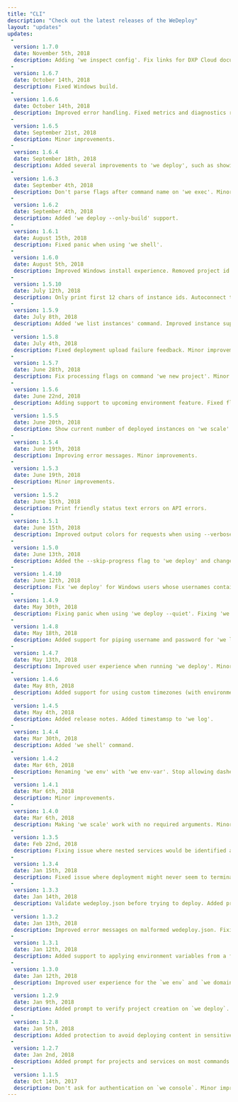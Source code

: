 ```yaml
---
title: "CLI"
description: "Check out the latest releases of the WeDeploy"
layout: "updates"
updates:
 -
  version: 1.7.0
  date: November 5th, 2018
  description: Adding 'we inspect config'. Fix links for DXP Cloud documentation. Fix 'we log --level' filter. Use metadata from project git repository for DXP Cloud. Improve 'we list' reliability. Fix 'we deploy --service id' issue when a prompt opens asking for the project id. Minor improvements.
 -
  version: 1.6.7
  date: October 14th, 2018
  description: Fixed Windows build.
 -
  version: 1.6.6
  date: October 14th, 2018
  description: Improved error handling. Fixed metrics and diagnostics reporting. Minor improvements.
 -
  version: 1.6.5
  date: September 21st, 2018
  description: Minor improvements.
 -
  version: 1.6.4
  date: September 18th, 2018
  description: Added several improvements to 'we deploy', such as showing package size and supporting container image replacement with --image. Minor improvements.
 -
  version: 1.6.3
  date: September 4th, 2018
  description: Don't parse flags after command name on 'we exec'. Minor changes.
 -
  version: 1.6.2
  date: September 4th, 2018
  description: Added 'we deploy --only-build' support.
 -
  version: 1.6.1
  date: August 15th, 2018
  description: Fixed panic when using 'we shell'.
 -
  version: 1.6.0
  date: August 5th, 2018
  description: Improved Windows install experience. Removed project id confirmation when extracting it from working directory. Minor improvements.
 -
  version: 1.5.10
  date: July 12th, 2018
  description: Only print first 12 chars of instance ids. Autoconnect to instance on 'we shell' when only one instance is running. Minor improvements.
 -
  version: 1.5.9
  date: July 8th, 2018
  description: Added 'we list instances' command. Improved instance support. Minor improvements.
 -
  version: 1.5.8
  date: July 4th, 2018
  description: Fixed deployment upload failure feedback. Minor improvements.
 -
  version: 1.5.7
  date: June 28th, 2018
  description: Fix processing flags on command 'we new project'. Minor improvements.
 -
  version: 1.5.6
  date: June 22nd, 2018
  description: Adding support to upcoming environment feature. Fixed flags on 'we new'. Minor improvements.
 -
  version: 1.5.5
  date: June 20th, 2018
  description: Show current number of deployed instances on 'we scale' and ask for service before prompting for number of instances on change.
 -
  version: 1.5.4
  date: June 19th, 2018
  description: Improving error messages. Minor improvements.
 -
  version: 1.5.3
  date: June 19th, 2018
  description: Minor improvements.
 -
  version: 1.5.2
  date: June 15th, 2018
  description: Print friendly status text errors on API errors.
 -
  version: 1.5.1
  date: June 15th, 2018
  description: Improved output colors for requests when using --verbose. Minor improvements.
 -
  version: 1.5.0
  date: June 13th, 2018
  description: Added the --skip-progress flag to 'we deploy' and changed --quiet behavior to make it wait until deployment is finished.
 -
  version: 1.4.10
  date: June 12th, 2018
  description: Fix 'we deploy' for Windows users whose usernames contains spaces. Minor improvements.
 -
  version: 1.4.9
  date: May 30th, 2018
  description: Fixing panic when using 'we deploy --quiet'. Fixing 'we login' when using Git bash for Windows.
 -
  version: 1.4.8
  date: May 18th, 2018
  description: Added support for piping username and password for 'we login'. Minor improvements.
 -
  version: 1.4.7
  date: May 13th, 2018
  description: Improved user experience when running 'we deploy'. Minor improvements.
 -
  version: 1.4.6
  date: May 8th, 2018
  description: Added support for using custom timezones (with environment variable TZ). Added support for deploying Git repositories. Fixing missing 'error counter'. Minor improvements.
 -
  version: 1.4.5
  date: May 4th, 2018
  description: Added release notes. Added timestamsp to 'we log'.
 -
  version: 1.4.4
  date: Mar 30th, 2018
  description: Added 'we shell' command.
 -
  version: 1.4.2
  date: Mar 6th, 2018
  description: Renaming 'we env' with 'we env-var'. Stop allowing dashes on service ids. Minor improvements.
 -
  version: 1.4.1
  date: Mar 6th, 2018
  description: Minor improvements.
 -
  version: 1.4.0
  date: Mar 6th, 2018
  description: Making 'we scale' work with no required arguments. Minor improvements.
 -
  version: 1.3.5
  date: Feb 22nd, 2018
  description: Fixing issue where nested services would be identified as services for the CLI. Fix skipping directories that have any files on the .gitignore list (instead of only the file itself). Minor improvements.
 -
  version: 1.3.4
  date: Jan 15th, 2018
  description: Fixed issue where deployment might never seem to terminate on CLI due to metadata type mismatch. Minor improvements.
 -
  version: 1.3.3
  date: Jan 14th, 2018
  description: Validate wedeploy.json before trying to deploy. Added prompt for selecting or creating a project id on `we deploy`. Added commands `we list projects` and `we list services`. Added the --no-tty flag to make it easier to use the CLI programmatically. Minor improvements.
 -
  version: 1.3.2
  date: Jan 13th, 2018
  description: Improved error messages on malformed wedeploy.json. Fixing bug on setting two environment variables at once. Added --replace flag to `we env set`. Minor improvements.
 -
  version: 1.3.1
  date: Jan 12th, 2018
  description: Added support to applying environment variables from a file on `we env set`. Minor improvements.
 -
  version: 1.3.0
  date: Jan 12th, 2018
  description: Improved user experience for the `we env` and `we domain` commands. Minor improvements.
 -
  version: 1.2.9
  date: Jan 9th, 2018
  description: Added prompt to verify project creation on `we deploy`. Improved removal protection, making you type the project or service name of the resource you want to remove on `we delete`. Minor improvements.
 -
  version: 1.2.8
  date: Jan 5th, 2018
  description: Added protection to avoid deploying content in sensitive directories such as the home directory. Minor improvements.
 -
  version: 1.2.7
  date: Jan 2nd, 2018
  description: Added prompt for projects and services on most commands. Added `we new` and `we open` commands. Minor improvements.
 -
  version: 1.1.5
  date: Oct 14th, 2017
  description: Don't ask for authentication on `we console`. Minor improvements.
---
```

